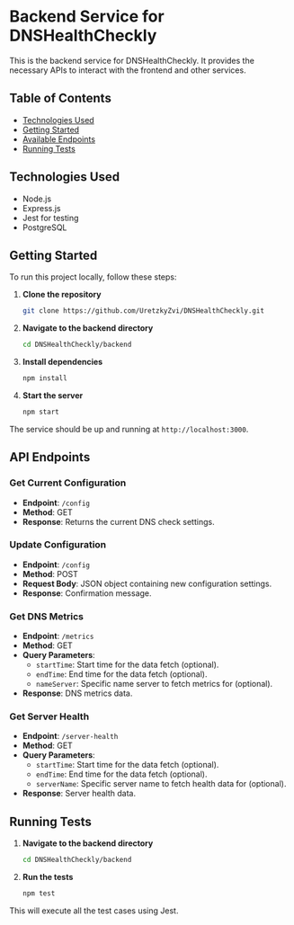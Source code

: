 # Backend Service for DNSHealthCheckly
This is the backend service for DNSHealthCheckly. It provides the necessary APIs to interact with the frontend and other services.

## Table of Contents

- [Technologies Used](#technologies-used)
- [Getting Started](#getting-started)
- [Available Endpoints](#available-endpoints)
- [Running Tests](#running-tests)
 

## Technologies Used

- Node.js
- Express.js
- Jest for testing
- PostgreSQL 

## Getting Started

To run this project locally, follow these steps:

1. **Clone the repository**

    ```bash
    git clone https://github.com/UretzkyZvi/DNSHealthCheckly.git
    ```

2. **Navigate to the backend directory**

    ```bash
    cd DNSHealthCheckly/backend
    ```

3. **Install dependencies**

    ```bash
    npm install
    ```

4. **Start the server**

    ```bash
    npm start
    ```

The service should be up and running at `http://localhost:3000`.

## API Endpoints

### Get Current Configuration
- **Endpoint**: `/config`
- **Method**: GET
- **Response**: Returns the current DNS check settings.
  
### Update Configuration
- **Endpoint**: `/config`
- **Method**: POST
- **Request Body**: JSON object containing new configuration settings.
- **Response**: Confirmation message.

### Get DNS Metrics
- **Endpoint**: `/metrics`
- **Method**: GET
- **Query Parameters**: 
  - `startTime`: Start time for the data fetch (optional).
  - `endTime`: End time for the data fetch (optional).
  - `nameServer`: Specific name server to fetch metrics for (optional).
- **Response**: DNS metrics data.

### Get Server Health
- **Endpoint**: `/server-health`
- **Method**: GET
- **Query Parameters**: 
  - `startTime`: Start time for the data fetch (optional).
  - `endTime`: End time for the data fetch (optional).
  - `serverName`: Specific server name to fetch health data for (optional).
- **Response**: Server health data.

## Running Tests

1. **Navigate to the backend directory**

    ```bash
    cd DNSHealthCheckly/backend
    ```

2. **Run the tests**

    ```bash
    npm test
    ```

This will execute all the test cases using Jest.

 
